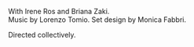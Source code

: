 With Irene Ros and Briana Zaki.  
Music by Lorenzo Tomio.
Set design by Monica Fabbri.

Directed collectively.